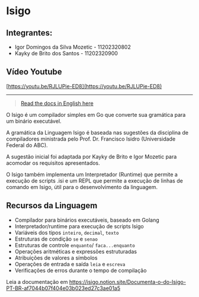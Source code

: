 # Isigo

## Integrantes:

- Igor Domingos da Silva Mozetic - 11202320802
- Kayky de Brito dos Santos - 11202320900

## Vídeo Youtube

[https://youtu.be/RJLUPie-ED8](https://youtu.be/RJLUPie-ED8)

---

> [Read the docs in English here](https://isigo.notion.site/Isigo-Documentation-EN-840c15f6d431487c9c8dc929dc5d1db4)

O Isigo é um compilador simples em Go que converte sua gramática para um binário executável.

A gramática da Linguagem Isigo é baseada nas sugestões da disciplina de compiladores ministrada pelo Prof. Dr. Francisco Isidro (Universidade Federal do ABC).

A sugestão inicial foi adaptada por Kayky de Brito e Igor Mozetic para acomodar os requisitos apresentados.

O Isigo também implementa um Interpretador (Runtime) que permite a execução de scripts .isi e um REPL que permite a execução de linhas de comando em Isigo, útil para o desenvolvimento da linguagem.

## Recursos da Linguagem

- Compilador para binários executáveis, baseado em Golang
- Interpretador/runtime para execução de scripts Isigo
- Variáveis dos tipos `inteiro`, `decimal`, `texto`
- Estruturas de condição `se` e `senao`
- Estruturas de controle `enquanto`/ `faca...enquanto`
- Operações aritméticas e expressões estruturadas
- Atribuições de valores a símbolos
- Operações de entrada e saída `leia` e `escreva`
- Verificações de erros durante o tempo de compilação

Leia a documentação em https://isigo.notion.site/Documenta-o-do-Isigo-PT-BR-af7044b07f404e03b023ed27c3ae01a5
